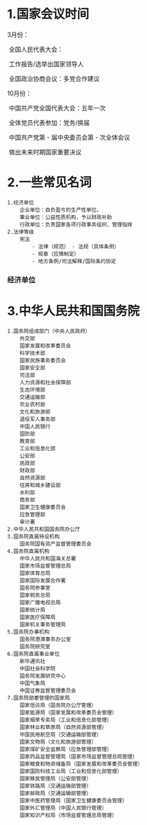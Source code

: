 # 1.国家会议时间

3月份：

​	全国人民代表大会：

​		工作报告/选举出国家领导人

​	全国政治协商会议：多党合作建议

10月份：

​	中国共产党全国代表大会：五年一次

​		全体党员代表参加：党务/换届

​	中国共产党第 - 届中央委员会第 - 次全体会议

​		做出未来时期国家重要决议

# 2.一些常见名词

```
1.经济单位
    企业单位：自负盈亏的生产性单位。
    事业单位：公益性质机构，予以财政补助
    行政单位：负责国家各项行政事务组织、管理指挥
2.法律等级
	宪法
    	- 法律（规范） - 法规（具体条例）
		- 规章（应情制定）
		- 地方条例/司法解释/国际条约协定
```



### 经济单位



# 3.中华人民共和国国务院

```
1.国务院组成部门（中央人民政府）
    外交部
    国家发展和改革委员会
    科学技术部
    国家民族事务委员会
    国家安全部
    司法部
    人力资源和社会保障部
    生态环境部
    交通运输部
    农业农村部
    文化和旅游部
    退役军人事务部
    中国人民银行
    国防部
    教育部
    工业和信息化部
    公安部
    民政部
    财政部
    自然资源部
    住房和城乡建设部
    水利部
    商务部
    国家卫生健康委员会
    应急管理部
    审计署
2.中华人民共和国国务院办公厅
3.国务院直属特设机构
	国务院国有资产监督管理委员会
4.国务院直属机构 
    中华人民共和国海关总署
    国家市场监督管理总局
    国家体育总局
    国家国际发展合作署
    国务院参事室
    国家税务总局
    国家广播电视总局
    国家统计局
    国家医疗保障局
    国家机关事务管理局
5.国务院办事机构
    国务院港澳事务办公室
    国务院研究室
6.国务院直属事业单位
    新华通讯社
    中国社会科学院
    国务院发展研究中心
    中国气象局
    中国证券监督管理委员会
7.国务院部委管理的国家局
    国家信访局（国务院办公厅管理）
    国家能源局（国家发展和改革委员会管理）
    国家烟草专卖局（工业和信息化部管理）
    国家林业和草原局（自然资源部管理）
    中国民用航空局（交通运输部管理）
    国家文物局（文化和旅游部管理）
    国家煤矿安全监察局（应急管理部管理）
    国家药品监督管理局（国家市场监督管理总局管理）
    国家粮食和物资储备局（国家发展和改革委员会管理）
    国家国防科技工业局（工业和信息化部管理）
    国家移民管理局（公安部管理）
    国家铁路局（交通运输部管理）
    国家邮政局（交通运输部管理）
    国家中医药管理局（国家卫生健康委员会管理）
    国家外汇管理局（中国人民银行管理）
    国家知识产权局（市场监督管理总局管理）


```







​	